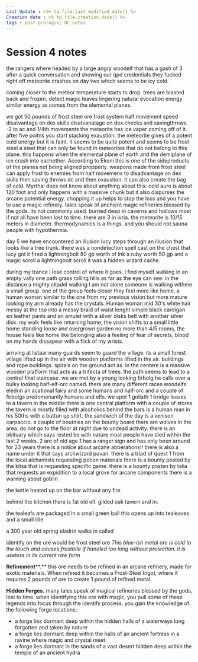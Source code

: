 ```yaml
---
Last Update : <%+ tp.file.last_modified_date() %>
Creation date : <% tp.file.creation_date() %>
tags : post-prologue, OC_notes
---
```

 
# Session 4 notes

the rangers where headed by a large angry woodelf that has a gash of 3 after a quick conversation and showing our qpd credentials they fucked right off
meteorite crashes on day two which seems to be icy cold.

coming closer to the meteor temperature starts to drop. trees are blasted back and frozen. detect magic leaves lingering natural evocation energy similar energy as comes from the elemental planes. 

we got 50 pounds of frost steel ore
frost system
half movement speed
disatvantage on dex skills
disatvanatage on dex checks and savingthrows
-2 to ac and 1/4th movements
the meteorite has ice vaper coming off of it. 
after five poitns you start stacking exaustion.
the meteorite gives of a potent cold energy but it is faint.
it seems to be quite potent and seems to be frost steel a steel that can only be found in meteorites that do not belong to this plane. this happens when the elemental plane of earth and the demiplane of ice crash into eachother. According to Ekoni this is one of the sideproducts of the planes not being aligned propperly. weapons made from frost steel can apply frost to enemies from half movemens to disadvantage on dex skills then saving throws dc and then exaustion. it can also create the bag of cold. Myrthal does not know about anything about this. 
cold auro is about 120 foot and only happens with a massive chunk but it also dispurses the arcane potential energy. chopping it up helps to stop the loss and you have to use a magic refinery. tales speak of anchient magic refineries blessed by the gods. its not commonly used. burried deep in caverns and hollows most if not all have been lost to time. there are 3 in ivria. 
the meteorite is 10/15 meters in diameter.
thermodynamics is a things. and you should not sauna people with hypothermia. 

day 5 we have encountered an illusion lucy steps through an illusion that looks like a tree trunk. 
there was a nondetection spell cast on the chest that lucy got
it fired a lightningbolt
80 gp worth of ink
a ruby worth 50 gp 
and a magic scroll
a lightningbolt scroll
it was a hidden wizard cache.

during my trance I lose control of where it goes. I find myself walking in an empty vally one path grass rolling hills as far as the eye can see. in the distance a mighty citadel walking I am not alone someone is walking withme a small group. one of the group feels closer they feel more like home. a human woman similar to the one from my previous vision but more mature looking my arm already has the crystals. Human woman mid 30's white hair messy at the top into a messy braid of waist lenght simple black cardigan en leather pants and an amulet with a silver disks belt with another silver disk. my walk feels like returning home, the vision shifts to a small little home  standing loose and overgrown garden no more than 4/5 rooms, the house feels like home like belonging also a feeling of fear of secrets, blood on my hands dissapear with a flick of my wrists.

arriving at listaar many guards seem to guard the village. its a small forest village lifted up in the air with wooden platforms lifted in the air. buildings and rope buildings. spirals on the ground act as. in the centere is a massive wooden platform that acts as a trifecta of trees. the path seems to lead to a central final staircase. 
we are met by a young looking firbolg he calls over a bulky looking half-elf-orc named.
there are many different races woodelfs eledrin an acational fairy and some humans and half-orc and a couple of firbolgs predomenantly humans and elfs.
we spot 1 goliath
1 bridge leaves to a tavern in the middle there is one central platform with a couple of stores 
the tavern is mostly filled with alcoholics behind the bars is a human man in his 50ths with a buttun up shirt.
the sandwich of the day is a venison carpaccio. 
a couple of boutnies on the bounty board there are wolves in the area.
do not go to the floor at night due to undead activity.
there is an obituary which says rested be with nature
most people have died within the last 2 weeks.
2 are of old age 1 has a ranger sign and has only been around for 23 years
there is a notice about arcane abberations!!
there is also a name under it that says archwizard puvan. 
there is a triad of quest 1 from the local alchamists requesting potion materials
there is a bounty posted by the kitsa that is requesting specific game.
there is a bounty posten by talia that requests an expidition to a local grove for arcane components 
there is a warning about goblin 

the kettle heated up on the bar without any fire

behind the kitchen there is fat old elf. gilded oak tavern and in. 

the tealeafs are packaged in a small green ball this opens up into tealeaves and a small lille. 

a 300 year old spring eladrin walks in called 

Identify on the ore would be frost steel ore
_This blue-ish metal ore is cold to the touch and causes frostbite if handled too long without protection. it is useless in its current raw form_

**Refinement****.** this ore needs to be refined in an arcane refinery, made for exotic materials. When refined it becomes a Frost-Steel Ingot, where it requires 2 pounds of ore to create 1 pound of refined metal.

**Hidden Forges.** many tales speak of magical refineries blessed by the gods, lost to time. when identifying this ore with magic, you pull some of these legends into focus through the identify process. you gain the knowledge of the following forge locations;

- a forge lies dormant deep within the hidden halls of a waterways long forgotten and taken by nature
- a forge lies dormant deep within the halls of an ancient fortress in a ravine where magic and crystal meet
- a forge lies dormant in the sands of a vast desert hidden deep within the temple of an ancient hydra